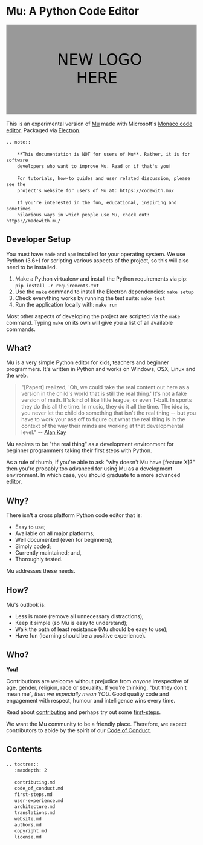 # Mu: A Python Code Editor

![Mu's logo](logo.png "Code with Mu!")

This is an experimental version of [Mu](https://codewith.mu) made with
Microsoft's [Monaco code editor](https://microsoft.github.io/monaco-editor/).
Packaged via [Electron](https://www.electronjs.org/).


```eval_rst
.. note::

    **This documentation is NOT for users of Mu**. Rather, it is for software
    developers who want to improve Mu. Read on if that's you!

    For tutorials, how-to guides and user related discussion, please see the
    project's website for users of Mu at: https://codewith.mu/

    If you're interested in the fun, educational, inspiring and sometimes
    hilarious ways in which people use Mu, check out: https://madewith.mu/
```

## Developer Setup

You must have `node` and `npm` installed for your operating system. We use
Python (3.6+) for scripting various aspects of the project, so this will also
need to be installed.

1. Make a Python virtualenv and install the Python requirements via pip:
   `pip install -r requirements.txt`
2. Use the `make` command to install the Electron dependencies: `make setup`
3. Check everything works by running the test suite: `make test`
4. Run the application locally with: `make run`

Most other aspects of developing the project are scripted via the `make`
command. Typing `make` on its own will give you a list of all available
commands.

## What?

Mu is a very simple Python editor for kids, teachers and beginner programmers.
It's written in Python and works on Windows, OSX, Linux and the web.

> "[Papert] realized, 'Oh, we could take the real content out here as a
> version in the child's world that is still the real thing.' It's not a fake
> version of math. It's kind of like little league, or even T-ball. In sports
> they do this all the time. In music, they do it all the time. The idea is,
> you never let the child do something that isn't the real thing -- but you
> have to work your ass off to figure out what the real thing is in the
> context of the way their minds are working at that developmental level."
> -- [Alan Kay](https://www.fastcompany.com/40435064/what-alan-kay-thinks-about-the-iphone-and-technology-now)

Mu aspires to be "the real thing" as a development environment for beginner
programmers taking their first steps with Python.

As a rule of thumb, if you're able to ask "why doesn't Mu have [feature X]?"
then you're probably too advanced for using Mu as a development environment. In
which case, you should graduate to a more advanced editor.

## Why?

There isn't a cross platform Python code editor that is:

* Easy to use;
* Available on all major platforms;
* Well documented (even for beginners);
* Simply coded;
* Currently maintained; and,
* Thoroughly tested.

Mu addresses these needs.

## How?

Mu's outlook is:

* Less is more (remove all unnecessary distractions);
* Keep it simple (so Mu is easy to understand);
* Walk the path of least resistance (Mu should be easy to use);
* Have fun (learning should be a positive experience).

## Who?

**You!**

Contributions are welcome without prejudice from *anyone* irrespective of
age, gender, religion, race or sexuality. If you're thinking, "but they don't
mean me", *then we especially mean YOU*. Good quality code and engagement
with respect, humour and intelligence wins every time.

Read about [contributing](contributing.md) and perhaps try out some
[first-steps](first-steps.md).

We want the Mu community to be a friendly place. Therefore, we expect
contributors to abide by the spirit of our
[Code of Conduct](code_of_conduct.md).

## Contents

```eval_rst
.. toctree::
   :maxdepth: 2

   contributing.md
   code_of_conduct.md
   first-steps.md
   user-experience.md
   architecture.md
   translations.md
   website.md
   authors.md
   copyright.md
   license.md
```
